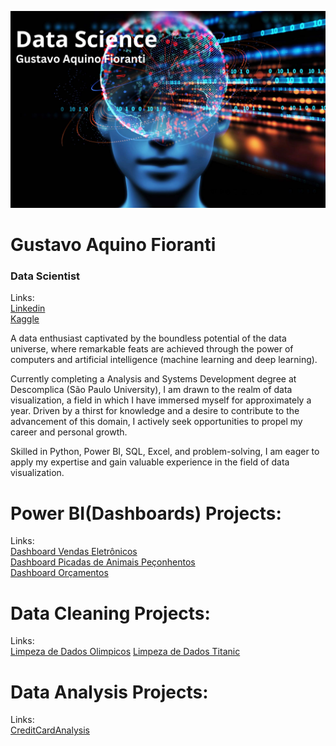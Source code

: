 <p align="center">
<img src="logo.png">
</p>


<h1>Gustavo Aquino Fioranti</h1>
<h3>Data Scientist</h3>
  
Links: 
<br>
[Linkedin](https://www.linkedin.com/in/gustavoaquinofioranti)
<br>
[Kaggle](https://www.kaggle.com/gustavofioranti)

A data enthusiast captivated by the boundless potential of the data universe, where remarkable feats are achieved through the power of computers and artificial intelligence (machine learning and deep learning).

Currently completing a Analysis and Systems Development degree at Descomplica (São Paulo University), I am drawn to the realm of data visualization, a field in which I have immersed myself for approximately a year. Driven by a thirst for knowledge and a desire to contribute to the advancement of this domain, I actively seek opportunities to propel my career and personal growth.

Skilled in Python, Power BI, SQL, Excel, and problem-solving, I am eager to apply my expertise and gain valuable experience in the field of data visualization.

<h1> Power BI(Dashboards) Projects: </h1>
Links: 
<br>
<a href="https://app.powerbi.com/view?r=eyJrIjoiZTZlZjBmMGMtNGU4Yi00YzhmLTgxNzEtNzk2YjcyZDgxMzJhIiwidCI6ImIxMDUxYzRiLTNiOTQtNDFhYi05NDQxLWU3M2E3MjM0MmZkZCJ9">Dashboard Vendas Eletrônicos</a>
<br>
<a href="https://app.powerbi.com/view?r=eyJrIjoiOGM2MWQ1ZDktZGM5Ny00NGNmLTlmYWYtZjhkYTgwYTBmZjJmIiwidCI6ImIxMDUxYzRiLTNiOTQtNDFhYi05NDQxLWU3M2E3MjM0MmZkZCJ9">Dashboard Picadas de Animais Peçonhentos</a>
<br>
<a href="https://app.powerbi.com/view?r=eyJrIjoiZjlmNTE1MjYtZjEyNi00N2QxLTk5OWYtMGE1NDM2NDE0NTJlIiwidCI6ImIxMDUxYzRiLTNiOTQtNDFhYi05NDQxLWU3M2E3MjM0MmZkZCJ9">Dashboard Orçamentos</a>

<h1> Data Cleaning Projects: </h1>
Links:
<br>
<a href="https://www.kaggle.com/code/gustavofioranti/olympics-data-cleaning">Limpeza de Dados Olimpicos</a>
<a href="https://www.kaggle.com/code/gustavofioranti/limpeza-de-dados-titanic">Limpeza de Dados Titanic</a>
<h1> Data Analysis Projects: </h1>
Links:
<br>
<a href="https://www.kaggle.com/code/gustavofioranti/creditcardanalysis">CreditCardAnalysis</a>
